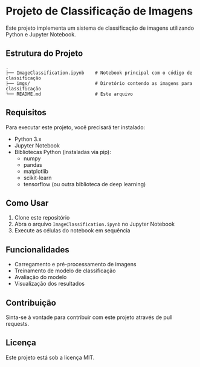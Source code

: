 # Projeto de Classificação de Imagens

Este projeto implementa um sistema de classificação de imagens utilizando Python e Jupyter Notebook.

## Estrutura do Projeto

```
.
├── ImageClassification.ipynb    # Notebook principal com o código de classificação
├── imgs/                        # Diretório contendo as imagens para classificação
└── README.md                    # Este arquivo
```

## Requisitos

Para executar este projeto, você precisará ter instalado:

- Python 3.x
- Jupyter Notebook
- Bibliotecas Python (instaladas via pip):
  - numpy
  - pandas
  - matplotlib
  - scikit-learn
  - tensorflow (ou outra biblioteca de deep learning)

## Como Usar

1. Clone este repositório
2. Abra o arquivo `ImageClassification.ipynb` no Jupyter Notebook
3. Execute as células do notebook em sequência

## Funcionalidades

- Carregamento e pré-processamento de imagens
- Treinamento de modelo de classificação
- Avaliação do modelo
- Visualização dos resultados

## Contribuição

Sinta-se à vontade para contribuir com este projeto através de pull requests.

## Licença

Este projeto está sob a licença MIT. 